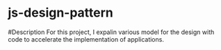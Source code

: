 # js-design-pattern
#Description
For this project, I expalin various model for the design with code to accelerate the implementation of applications.